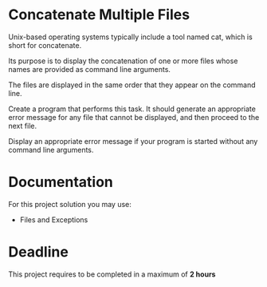 # Concatenate Multiple Files

Unix-based operating systems typically include a tool named cat, which is short for concatenate. 

Its purpose is to display the concatenation of one or more files whose names are provided as command line arguments. 

The files are displayed in the same
order that they appear on the command line.

Create a program that performs this task. It should generate an appropriate
error message for any file that cannot be displayed, and then proceed to the next file. 

Display an appropriate error message if your program is started without any command line arguments.
		 
# Documentation

For this project solution you may use:

- Files and Exceptions

# Deadline

This project requires to be completed in a maximum of **2 hours**
